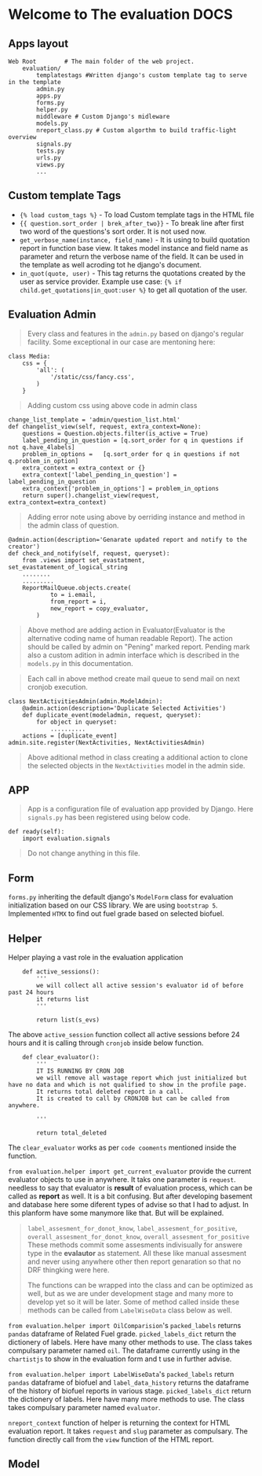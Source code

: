 # Welcome to The evaluation DOCS

## Apps layout

    Web Root        # The main folder of the web project.
        evaluation/
            templatestags #Written django's custom template tag to serve in the template
            admin.py
            apps.py
            forms.py
            helper.py  
            middleware # Custom Django's midleware  
            models.py
            nreport_class.py # Custom algorthm to build traffic-light overview
            signals.py
            tests.py
            urls.py
            views.py
            ...       

## Custom template Tags 

* `{% load custom_tags %}` - To load Custom template tags in the HTML file
* `{{ question.sort_order | brek_after_two}}` - To break line after first two word of the questions's sort order. It is not used now.
* `get_verbose_name(instance, field_name)` - It is using to build quotation report in function base view. It takes model instance and field name as parameter and return the verbose name of the field. It can be used in the template as well acroding tot he django's document.
* `in_quot(quote, user)` - This tag returns the quotations created by the user as service provider. Example use case: `{% if child.get_quotations|in_quot:user %}` to get all quotation of the user.

## Evaluation Admin

> Every class and features in the `admin.py` based on django's regular facility. Some exceptional in our case are mentoning here:

    class Media:
        css = {
            'all': (
                '/static/css/fancy.css',
            )
        } 

> Adding custom css using above code in admin class 

    change_list_template = 'admin/question_list.html'
    def changelist_view(self, request, extra_context=None):        
        questions = Question.objects.filter(is_active = True)
        label_pending_in_question = [q.sort_order for q in questions if not q.have_4labels]  
        problem_in_options =   [q.sort_order for q in questions if not q.problem_in_option]       
        extra_context = extra_context or {}
        extra_context['label_pending_in_question'] = label_pending_in_question
        extra_context['problem_in_options'] = problem_in_options        
        return super().changelist_view(request, extra_context=extra_context)  

> Adding error note using above by oerriding instance and method in the admin class of question.

    @admin.action(description='Genarate updated report and notify to the creator')
    def check_and_notify(self, request, queryset):
        from .views import set_evastatment, set_evastatement_of_logical_string
        ........
        .........
        ReportMailQueue.objects.create(
                to = i.email,
                from_report = i,
                new_report = copy_evaluator,
            )   

> Above method are adding action in Evaluator(Evaluator is the alternative coding name of human readable Report). The action should be called by admin on "Pening" marked report. Pending mark also a custom adition in admin interface which is described in the `models.py` in this documentation.

> Each call in above method create mail queue to send mail on next cronjob execution.


    class NextActivitiesAdmin(admin.ModelAdmin):  
        @admin.action(description='Duplicate Selected Activities')
        def duplicate_event(modeladmin, request, queryset):
            for object in queryset:
                ..........         
        actions = [duplicate_event]
    admin.site.register(NextActivities, NextActivitiesAdmin)
> Above aditional method in class creating a additional action to clone the selected objects in the `NextActivities` model in the admin side.


## APP

> App is a configuration file of evaluation app provided by Django. Here `signals.py` has been registered using below code. 

    def ready(self):
        import evaluation.signals

> Do not change anything in this file.


## Form

`forms.py` inheriting the default django's `ModelForm` class for evaluation initialization based on our CSS library. We are using `bootstrap 5`. Implemented `HTMX` to find out fuel grade based on selected biofuel.

## Helper

Helper playing a vast role in the evaluation application

        def active_sessions():
            '''
            we will collect all active session's evaluator id of before past 24 hours
            it returns list
            '''
           
            return list(s_evs)

The above `active_session` function collect all active sessions before 24 hours and it is calling through `cronjob` inside below function.

        def clear_evaluator():
            '''
            IT IS RUNNING BY CRON JOB
            we will remove all wastage report which just initialized but have no data and which is not qualified to show in the profile page.
            It returns total deleted report in a call.
            It is created to call by CRONJOB but can be called from anywhere.
            
            '''
          
            return total_deleted

The `clear_evaluator` works as per `code cooments` mentioned inside the function.

`from evaluation.helper import get_current_evaluator` provide the current evaluator objects to use in anywhere. It taks one parameter is `request`. needless to say that evaluator is __result__ of evaluation process, which can be called as __report__ as well. It is a bit confusing. But after developing basement and database here some diferent types of advise so that I had to adjust. In this planform have some manymore like that. But will be explained.

>`label_assesment_for_donot_know`, `label_assesment_for_positive`, `overall_assesment_for_donot_know`, `overall_assesment_for_positive` These methods commit some assesments indivisually for answere type in the __evalautor__ as statement. All these like manual assesment and never using anywhere other then report genaration so that no DRF thingking were here.
>
>The functions can be wrapped into the class and can be optimized as well, but as we are under development stage and many more to develop yet so it will be later. Some of method called inside these methods can be called from `LabelWiseData` class below as well.


`from evaluation.helper import OilComparision`'s `packed_labels` returns  `pandas` dataframe of Related Fuel grade. `picked_labels_dict` return the dictionery of labels. Here have many other methods to use. The class takes compulsary parameter named `oil`. The dataframe currently using in the `chartistjs` to show in the evaluation form and t use in further advise.

`from evaluation.helper import LabelWiseData`'s `packed_labels` return `pandas` dataframe of biofuel and `label_data_history` returns the dataframe of the history of biofuel reports in various stage. `picked_labels_dict` return the dictionery of labels. Here have many more methods to use. The class takes compulsary parameter named `evaluator`. 

`nreport_context` function of helper is returning the context for HTML evaluation report. It takes `request` and `slug` parameter as compulsary. The function directly call from the `view` function of the HTML report.


## Model